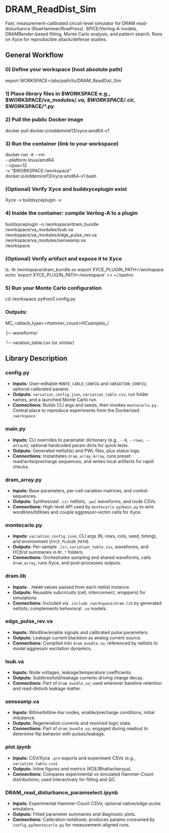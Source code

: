 # DRAM_ReadDist_Sim
Fast, measurement-calibrated circuit-level simulator for DRAM read-disturbance (RowHammer/RowPress). SPICE/Verilog-A models, DRAMBender-based fitting, Monte Carlo analysis, and pattern search. Runs on Xyce for reproducible attack/defense studies.

## General Workflow

### 0) Define your workspace (host absolute path)
export WORKSPACE=/abs/path/to/DRAM_ReadDist_Sim

### 1) Place library files in $WORKSPACE e.g., $WORKSPACE/va_modules/*.va, $WORKSPACE/*.cir, $WORKSPACE/*.py

### 2) Pull the public Docker image
docker pull docker.io/eddemirel13/xyce:amd64-v1

### 3) Run the container (link to your workspace)
docker run -it --rm \
  --platform linux/amd64 \
  --cpus=12 \
  -v "$WORKSPACE:/workspace" \
  docker.io/eddemirel13/xyce:amd64-v1 bash

### (Optional) Verify Xyce and buildxyceplugin exist
Xyce -v
buildxyceplugin -v

### 4) Inside the container: compile Verilog-A to a plugin
buildxyceplugin -o /workspace/dram_bundle \
  /workspace/va_modules/Isub.va \
  /workspace/va_modules/edge_pulse_rev.va \
  /workspace/va_modules/senseamp.va \
  /workspace

### (Optional) Verify artifact and expose it to Xyce
ls -lh /workspace/dram_bundle.so
export XYCE_PLUGIN_PATH=/workspace
echo 'export XYCE_PLUGIN_PATH=/workspace' >> ~/.bashrc

### 5) Run your Monte Carlo configuration
cd /workspace
python3 config.py

### Outputs:
MC_<attack_type>_<hammer_count>HC_<N>samples_<timestamp>/

   ├─ waveforms/
   
   └─ varation_table.csv (or similar)

<h2 id="library-description">Library Description</h2>

<h3>config.py</h3>
<ul>
  <li><strong>Inputs:</strong> User-editable <code>MONTE_CARLO_CONFIG</code> and <code>VARIATION_CONFIG</code>; optional calibrated params.</li>
  <li><strong>Outputs:</strong> <code>variation_config.json</code>, <code>variation_table.csv</code>, run folder names, and a launched Monte Carlo run.</li>
  <li><strong>Connections:</strong> Builds CLI args and seeds, then invokes <code>montecarlo.py</code>. Central place to reproduce experiments from the Dockerized <code>/workspace</code>.</li>
</ul>

<h3>main.py</h3>
<ul>
  <li><strong>Inputs:</strong> CLI overrides to paramater dictionary (e.g., <code>--N</code>, <code>--rows</code>, <code>--attack</code>); optional hardcoded param dicts for quick tests.</li>
  <li><strong>Outputs:</strong> Generated netlist(s) and PWL files, plus status logs.</li>
  <li><strong>Connections:</strong> Instantiates <code>dram_array.Array</code>, runs preset read/write/precharge sequences, and writes local artifacts for rapid checks.</li>
</ul>

<h3>dram_array.py</h3>
<ul>
  <li><strong>Inputs:</strong> Base parameters, per-cell variation matrices, and control sequences.</li>
  <li><strong>Outputs:</strong> Synthesized <code>.cir</code> netlists, <code>.pwl</code> waveforms, and node CSVs.</li>
  <li><strong>Connections:</strong> High-level API used by <code>montecarlo.py</code>/<code>main.py</code> to wire wordlines/bitlines and couple aggressor–victim cells for Xyce.</li>
</ul>

<h3>montecarlo.py</h3>
<ul>
  <li><strong>Inputs:</strong> <code>variation_config.json</code>, CLI args (N, rows, cols, seed, timing), and environment (<code>XYCE_PLUGIN_PATH</code>).</li>
  <li><strong>Outputs:</strong> Per-sample <code>.cir</code>, <code>variation_table.csv</code>, waveforms, and <em>HCfirst</em> summaries in <code>MC_*</code> folders.</li>
  <li><strong>Connections:</strong> Orchestrates sampling and shared waveforms, calls <code>dram_array</code>, runs Xyce, and post-processes outputs.</li>
</ul>

<h3>dram.lib</h3>
<ul>
  <li><strong>Inputs:</strong> <code>.PARAM</code> values passed from each netlist instance.</li>
  <li><strong>Outputs:</strong> Reusable subcircuits (cell, interconnect, wrappers) for simulations.</li>
  <li><strong>Connections:</strong> Included via <code>.include /workspace/dram.lib</code> by generated netlists; complements behavioral <code>.va</code> models.</li>
</ul>

<h3>edge_pulse_rev.va</h3>
<ul>
  <li><strong>Inputs:</strong> Wordline/enable signals and calibrated pulse parameters.</li>
  <li><strong>Outputs:</strong> Leakage current blackbox as analog current source.</li>
  <li><strong>Connections:</strong> Compiled into <code>dram_bundle.so</code>; referenced by netlists to model aggressor excitation dynamics.</li>
</ul>

<h3>Isub.va</h3>
<ul>
  <li><strong>Inputs:</strong> Node voltages, leakage/temperature coefficients.</li>
  <li><strong>Outputs:</strong> Subthreshold/leakage currents driving charge decay.</li>
  <li><strong>Connections:</strong> Part of <code>dram_bundle.so</code>; used wherever baseline retention and read-disturb leakage matter.</li>
</ul>

<h3>senseamp.va</h3>
<ul>
  <li><strong>Inputs:</strong> Bitline/bitline-bar nodes, enable/precharge conditions, initial imbalance.</li>
  <li><strong>Outputs:</strong> Regeneration currents and resolved logic state.</li>
  <li><strong>Connections:</strong> Part of <code>dram_bundle.so</code>; engaged during readout to determine flip behavior with pulses/leakage.</li>
</ul>

<h3>plot.ipynb</h3>
<ul>
  <li><strong>Inputs:</strong> CSV/Xyce <code>.prn</code> exports and experiment CSVs (e.g., <code>variation_table.csv</code>).</li>
  <li><strong>Outputs:</strong> Inline figures and metrics (KDE/Bhattacharyya).</li>
  <li><strong>Connections:</strong> Compares experimental vs simulated Hammer-Count distributions; used interactively for fitting and QC.</li>
</ul>

<h3>DRAM_read_disturbance_paramselect.ipynb</h3>
<ul>
  <li><strong>Inputs:</strong> Experimental Hammer-Count CSVs; optional native/edge-pulse emulators.</li>
  <li><strong>Outputs:</strong> Fitted parameter summaries and diagnostic plots.</li>
  <li><strong>Connections:</strong> Calibration notebook; produces params consumed by <code>config.py</code>/<code>montecarlo.py</code> for measurement-aligned runs.</li>
</ul>


